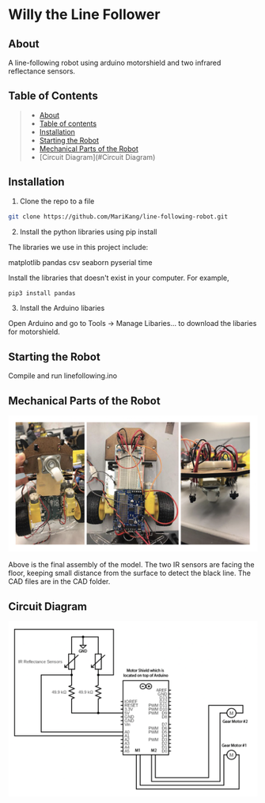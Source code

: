 # Willy the Line Follower

## About
A line-following robot using arduino motorshield and two infrared reflectance sensors.

## Table of Contents
>   * [About](#about)
>   * [Table of contents](#table-of-contents)
>   * [Installation](#installation)
>   * [Starting the Robot](#starting-the-robot)
>   * [Mechanical Parts of the Robot](#mechanical-parts-of-the-robot)
>   * [Circuit Diagram](#Circuit Diagram)


## Installation

1. Clone the repo to a file
```bash
git clone https://github.com/MariKang/line-following-robot.git
```

2. Install the python libraries using pip install

The libraries we use in this project include:

matplotlib
pandas
csv
seaborn
pyserial
time

Install the libraries that doesn't exist in your computer. For example,
 
```bash
pip3 install pandas
```

3. Install the Arduino libaries

Open Arduino and go to Tools -> Manage Libaries... to download the libaries for motorshield. 


## Starting the Robot

Compile and run linefollowing.ino


## Mechanical Parts of the Robot

![Final Assembly](final_assembly.png)

Above is the final assembly of the model. The two IR sensors are facing the floor, keeping small distance from the surface to detect the black line. The CAD files are in the CAD folder. 

## Circuit Diagram
![Circuit Diagram](circuitDiagram.png)
